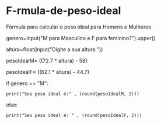 # F-rmula-de-peso-ideal
Fórmula para calcular o peso ideal para Homens e Mulheres

genero=input("M para Masculino e F para feminino?").upper()

altura=float(input("Digite a sua altura "))

pesoIdealM= ((72.7 * altura) - 58)

pesoIdealF= ((62.1 * altura) - 44.7)

if genero == "M":

    print("Seu peso ideal é:" , (round(pesoIdealM, 2)))

else:

    print("Seu peso ideal é: " , (round(pesoIdealF, 2)))
